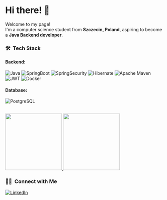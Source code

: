 # Hi there! 👋

Welcome to my page!</br>
I'm a computer science student from <b>Szczecin, Poland</b>, aspiring to become a <b>Java Backend developer</b>.

<h3> 🛠 &nbsp;Tech Stack</h3>

<h4>Backend:</h4>

![Java](https://img.shields.io/badge/Java-ED8B00?style=for-the-badge&logo=openjdk&logoColor=white)
![SpringBoot](https://img.shields.io/badge/SpringBoot-%236DB33F.svg?style=for-the-badge&logo=springboot&logoColor=white)
![SpringSecurity](https://img.shields.io/badge/SpringSecurity-%236DB33F.svg?style=for-the-badge&logo=springsecurity&logoColor=white)
![Hibernate](https://img.shields.io/badge/Hibernate-59666C?style=for-the-badge&logo=Hibernate&logoColor=white)
![Apache Maven](https://img.shields.io/badge/Apache%20Maven-C71A36?style=for-the-badge&logo=Apache%20Maven&logoColor=white)
![JWT](https://img.shields.io/badge/JWT-black?style=for-the-badge&logo=JSON%20web%20tokens)
![Docker](https://img.shields.io/badge/docker-%230db7ed.svg?style=for-the-badge&logo=docker&logoColor=white)

<h4>Database:</h4>

![PostgreSQL](https://img.shields.io/badge/PostgreSQL-316192?style=for-the-badge&logo=postgresql&logoColor=white)

<br/>

<a href="https://github.com/PiCiU1221">
  <img height="180em" src="https://github-readme-stats.vercel.app/api?username=PiCiU1221&theme=react&show_icons=true" />
  <img height="180em" src="https://github-readme-stats.vercel.app/api/top-langs/?username=PiCiU1221&theme=react&layout=compact" />
</a>

<br/>

<h3> 🤝🏻 &nbsp;Connect with Me </h3>

<a href="https://www.linkedin.com/in/piotr-pietrusewicz/"><img alt="LinkedIn" src="https://img.shields.io/badge/LinkedIn-Piotr%20Pietrusewicz-0077B5?style=for-the-badge&logo=linkedin&logoColor=white"></a>
